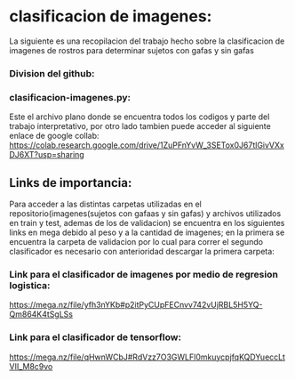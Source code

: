 # clasificacion de imagenes:
La siguiente es una recopilacion del trabajo hecho sobre la clasificacion de imagenes de rostros para determinar sujetos con gafas y sin gafas
### Division del github:
### clasificacion-imagenes.py:
Este el archivo plano donde se encuentra todos los codigos y parte del trabajo interpretativo, por otro lado tambien puede acceder al siguiente enlace de google collab:
https://colab.research.google.com/drive/1ZuPFnYvW_3SETox0J67tlGivVXxDJ6XT?usp=sharing
## Links de importancia:
Para acceder a las distintas carpetas utilizadas en el repositorio(imagenes(sujetos con gafaas y sin gafas) y archivos utilizados en train y test, ademas de los de validacion) se encuentra en los siguientes links en mega debido al peso y a la cantidad de imagenes; en la primera se encuentra la carpeta de validacion por lo cual para correr el segundo clasificador es necesario con anterioridad descargar la primera carpeta:
### Link para el clasificador de imagenes por medio de regresion logistica:
https://mega.nz/file/yfh3nYKb#p2itPyCUpFECnvv742vUjRBL5H5YQ-Qm864K4tSgLSs
### Link para el clasificador de tensorflow:
https://mega.nz/file/qHwnWCbJ#RdVzz7O3GWLFl0mkuycpjfqKQDYueccLtVII_M8c9vo
